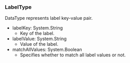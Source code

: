 ### LabelType
DataType represents label key-value pair.

- labelKey: System.String
  - Key of the label.
- labelValue: System.String
  - Value of the label.
- matchAllValues: System.Boolean
  - Specifies whether to match all label values or not.
